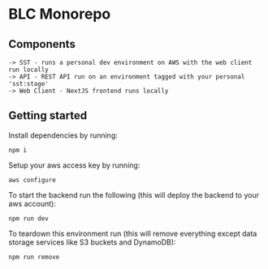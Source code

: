 # BLC Monorepo


## Components
```
-> SST - runs a personal dev environment on AWS with the web client run locally
-> API - REST API run on an environment tagged with your personal 'sst:stage'
-> Web Client - NextJS frontend runs locally
```

## Getting started

Install dependencies by running:
```
npm i
```

Setup your aws access key by running:
```
aws configure
```

To start the backend run the following (this will deploy the backend to your aws account):
```
npm run dev
```

To teardown this environment run (this will remove everything except data storage services like S3 buckets and DynamoDB):
```
npm run remove
```
